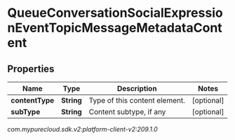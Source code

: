 # QueueConversationSocialExpressionEventTopicMessageMetadataContent


## Properties

| Name | Type | Description | Notes |
| ------------ | ------------- | ------------- | ------------- |
| **contentType** | **String** | Type of this content element. |  [optional] |
| **subType** | **String** | Content subtype, if any |  [optional] |




_com.mypurecloud.sdk.v2:platform-client-v2:209.1.0_
